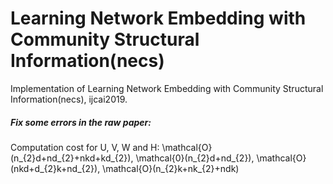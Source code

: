 # Learning Network Embedding with Community Structural Information(necs)
Implementation of Learning Network Embedding with Community Structural Information(necs), ijcai2019.

##### Fix some errors in the raw paper:
>
Computation cost for U, V, W and H:
\mathcal{O}(n_{2}d+nd_{2}+nkd+kd_{2}), 
\mathcal{0}(n_{2}d+nd_{2}), 
\mathcal{O}(nkd+d_{2}k+nd_{2}), 
\mathcal{O}(n_{2}k+nk_{2}+ndk)

